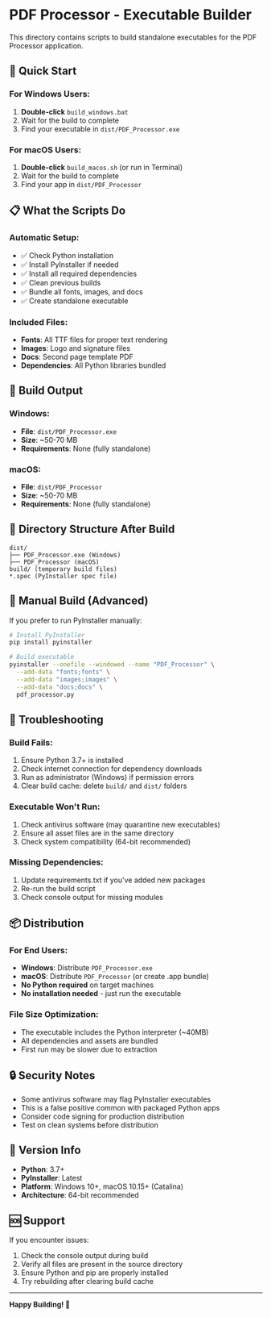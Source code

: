 # PDF Processor - Executable Builder

This directory contains scripts to build standalone executables for the PDF Processor application.

## 🚀 Quick Start

### For Windows Users:
1. **Double-click** `build_windows.bat`
2. Wait for the build to complete
3. Find your executable in `dist/PDF_Processor.exe`

### For macOS Users:
1. **Double-click** `build_macos.sh` (or run in Terminal)
2. Wait for the build to complete  
3. Find your app in `dist/PDF_Processor`

## 📋 What the Scripts Do

### Automatic Setup:
- ✅ Check Python installation
- ✅ Install PyInstaller if needed
- ✅ Install all required dependencies
- ✅ Clean previous builds
- ✅ Bundle all fonts, images, and docs
- ✅ Create standalone executable

### Included Files:
- **Fonts**: All TTF files for proper text rendering
- **Images**: Logo and signature files
- **Docs**: Second page template PDF
- **Dependencies**: All Python libraries bundled

## 🎯 Build Output

### Windows:
- **File**: `dist/PDF_Processor.exe`
- **Size**: ~50-70 MB
- **Requirements**: None (fully standalone)

### macOS:
- **File**: `dist/PDF_Processor`
- **Size**: ~50-70 MB  
- **Requirements**: None (fully standalone)

## 📁 Directory Structure After Build

```
dist/
├── PDF_Processor.exe (Windows)
├── PDF_Processor (macOS)
build/ (temporary build files)
*.spec (PyInstaller spec file)
```

## 🔧 Manual Build (Advanced)

If you prefer to run PyInstaller manually:

```bash
# Install PyInstaller
pip install pyinstaller

# Build executable
pyinstaller --onefile --windowed --name "PDF_Processor" \
  --add-data "fonts;fonts" \
  --add-data "images;images" \
  --add-data "docs;docs" \
  pdf_processor.py
```

## 🚨 Troubleshooting

### Build Fails:
1. Ensure Python 3.7+ is installed
2. Check internet connection for dependency downloads
3. Run as administrator (Windows) if permission errors
4. Clear build cache: delete `build/` and `dist/` folders

### Executable Won't Run:
1. Check antivirus software (may quarantine new executables)
2. Ensure all asset files are in the same directory
3. Check system compatibility (64-bit recommended)

### Missing Dependencies:
1. Update requirements.txt if you've added new packages
2. Re-run the build script
3. Check console output for missing modules

## 📦 Distribution

### For End Users:
- **Windows**: Distribute `PDF_Processor.exe` 
- **macOS**: Distribute `PDF_Processor` (or create .app bundle)
- **No Python required** on target machines
- **No installation needed** - just run the executable

### File Size Optimization:
- The executable includes the Python interpreter (~40MB)
- All dependencies and assets are bundled
- First run may be slower due to extraction

## 🔒 Security Notes

- Some antivirus software may flag PyInstaller executables
- This is a false positive common with packaged Python apps
- Consider code signing for production distribution
- Test on clean systems before distribution

## 📝 Version Info

- **Python**: 3.7+
- **PyInstaller**: Latest
- **Platform**: Windows 10+, macOS 10.15+ (Catalina)
- **Architecture**: 64-bit recommended

## 🆘 Support

If you encounter issues:
1. Check the console output during build
2. Verify all files are present in the source directory
3. Ensure Python and pip are properly installed
4. Try rebuilding after clearing build cache

---

**Happy Building! 🎉**
